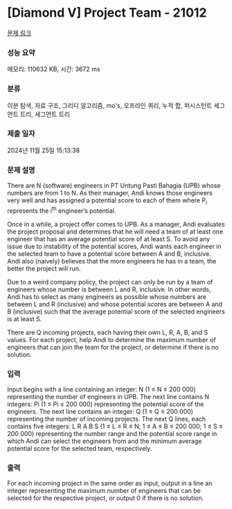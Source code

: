 # [Diamond V] Project Team - 21012 

[문제 링크](https://www.acmicpc.net/problem/21012) 

### 성능 요약

메모리: 110632 KB, 시간: 3672 ms

### 분류

이분 탐색, 자료 구조, 그리디 알고리즘, mo's, 오프라인 쿼리, 누적 합, 퍼시스턴트 세그먼트 트리, 세그먼트 트리

### 제출 일자

2024년 11월 25일 15:13:38

### 문제 설명

<p>There are N (software) engineers in PT Untung Pasti Bahagia (UPB) whose numbers are from 1 to N. As their manager, Andi knows those engineers very well and has assigned a potential score to each of them where P<sub>i</sub> represents the i<sup>th</sup> engineer’s potential.</p>

<p>Once in a while, a project offer comes to UPB. As a manager, Andi evaluates the project proposal and determines that he will need a team of at least one engineer that has an average potential score of at least S. To avoid any issue due to instability of the potential scores, Andi wants each engineer in the selected team to have a potential score between A and B, inclusive. Andi also (naively) believes that the more engineers he has in a team, the better the project will run.</p>

<p>Due to a weird company policy, the project can only be run by a team of engineers whose number is between L and R, inclusive. In other words, Andi has to select as many engineers as possible whose numbers are between L and R (inclusive) and whose potential scores are between A and B (inclusive) such that the average potential score of the selected engineers is at least S.</p>

<p>There are Q incoming projects, each having their own L, R, A, B, and S values. For each project, help Andi to determine the maximum number of engineers that can join the team for the project, or determine if there is no solution.</p>

### 입력 

 <p>Input begins with a line containing an integer: N (1 ≤ N ≤ 200 000) representing the number of engineers in UPB. The next line contains N integers: Pi (1 ≤ Pi ≤ 200 000) representing the potential score of the engineers. The next line contains an integer: Q (1 ≤ Q ≤ 200 000) representing the number of incoming projects. The next Q lines, each contains five integers: L R A B S (1 ≤ L ≤ R ≤ N; 1 ≤ A ≤ B ≤ 200 000; 1 ≤ S ≤ 200 000) representing the number range and the potential score range in which Andi can select the engineers from and the minimum average potential score for the selected team, respectively.</p>

### 출력 

 <p>For each incoming project in the same order as input, output in a line an integer representing the maximum number of engineers that can be selected for the respective project, or output 0 if there is no solution.</p>

